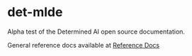 # det-mlde

Alpha test of the Determined AI open source documentation.

General reference docs available at [Reference Docs](https://docs.determined.ai/latest/)


